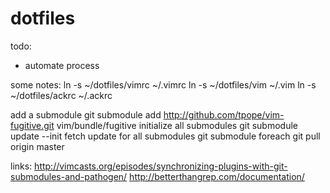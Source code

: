 dotfiles
========

todo:
* automate process

some notes:
ln -s ~/dotfiles/vimrc ~/.vimrc
ln -s ~/dotfiles/vim ~/.vim
ln -s ~/dotfiles/ackrc ~/.ackrc

add a submodule
git submodule add http://github.com/tpope/vim-fugitive.git vim/bundle/fugitive
initialize all submodules
git submodule update --init
fetch update for all submodules
git submodule foreach git pull origin master

links:
http://vimcasts.org/episodes/synchronizing-plugins-with-git-submodules-and-pathogen/
http://betterthangrep.com/documentation/
